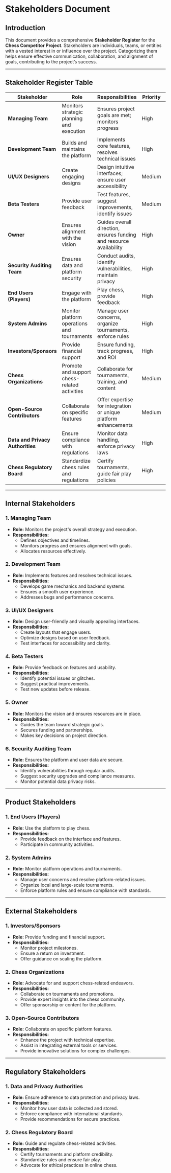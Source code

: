 # Stakeholders Document  

## Introduction  

This document provides a comprehensive **Stakeholder Register** for the **Chess Competitor Project**. Stakeholders are individuals, teams, or entities with a vested interest in or influence over the project. Categorizing them helps ensure effective communication, collaboration, and alignment of goals, contributing to the project’s success.  

---

## Stakeholder Register Table  

| **Stakeholder**               | **Role**                                       | **Responsibilities**                                              | **Priority** | **Interest** | **Category**    |
|-------------------------------|-----------------------------------------------|------------------------------------------------------------------|---------------|--------------|----------------|
| **Managing Team**             | Monitors strategic planning and execution     | Ensures project goals are met; monitors progress                 | High          | High         | Internal       |
| **Development Team**          | Builds and maintains the platform             | Implements core features, resolves technical issues              | High          | High         | Internal       |
| **UI/UX Designers**           | Create engaging designs                      | Design intuitive interfaces; ensure user accessibility           | Medium        | High         | Internal       |
| **Beta Testers**              | Provide user feedback                        | Test features, suggest improvements, identify issues             | Medium        | Medium       | Internal       |
| **Owner**                     | Ensures alignment with the vision            | Guides overall direction, ensures funding and resource availability | High          | High         | Internal       |
| **Security Auditing Team**    | Ensures data and platform security           | Conduct audits, identify vulnerabilities, maintain privacy       | High          | High         | Internal       |
| **End Users (Players)**       | Engage with the platform                     | Play chess, provide feedback                                     | High          | High         | Product        |
| **System Admins**             | Monitor platform operations and tournaments  | Manage user concerns, organize tournaments, enforce rules        | High          | High         | Product        |
| **Investors/Sponsors**        | Provide financial support                    | Ensure funding, track progress, and ROI                          | High          | High         | External       |
| **Chess Organizations**       | Promote and support chess-related activities | Collaborate for tournaments, training, and content               | Medium        | High         | External       |
| **Open-Source Contributors**  | Collaborate on specific features             | Offer expertise for integration or unique platform enhancements  | Medium        | Medium       | External       |
| **Data and Privacy Authorities** | Ensure compliance with regulations          | Monitor data handling, enforce privacy laws                      | High          | High         | Regulatory     |
| **Chess Regulatory Board**    | Standardize chess rules and regulations      | Certify tournaments, guide fair play policies                    | High          | Medium       | Regulatory     |  

---

## Internal Stakeholders  

### 1. **Managing Team**  
- **Role:** Monitors the project's overall strategy and execution.  
- **Responsibilities:**  
  - Defines objectives and timelines.  
  - Monitors progress and ensures alignment with goals.  
  - Allocates resources effectively.  

### 2. **Development Team**  
- **Role:** Implements features and resolves technical issues.  
- **Responsibilities:**  
  - Develops game mechanics and backend systems.  
  - Ensures a smooth user experience.  
  - Addresses bugs and performance concerns.  

### 3. **UI/UX Designers**  
- **Role:** Design user-friendly and visually appealing interfaces.  
- **Responsibilities:**  
  - Create layouts that engage users.  
  - Optimize designs based on user feedback.  
  - Test interfaces for accessibility and clarity.  

### 4. **Beta Testers**  
- **Role:** Provide feedback on features and usability.  
- **Responsibilities:**  
  - Identify potential issues or glitches.  
  - Suggest practical improvements.  
  - Test new updates before release.  

### 5. **Owner**  
- **Role:** Monitors the vision and ensures resources are in place.  
- **Responsibilities:**  
  - Guides the team toward strategic goals.  
  - Secures funding and partnerships.  
  - Makes key decisions on project direction.  

### 6. **Security Auditing Team**  
- **Role:** Ensures the platform and user data are secure.  
- **Responsibilities:**  
  - Identify vulnerabilities through regular audits.  
  - Suggest security upgrades and compliance measures.  
  - Monitor potential data privacy risks.  

---

## Product Stakeholders  

### 1. **End Users (Players)**  
- **Role:** Use the platform to play chess.  
- **Responsibilities:**  
  - Provide feedback on the interface and features.  
  - Participate in community activities.  

### 2. **System Admins**  
- **Role:** Monitor platform operations and tournaments.  
- **Responsibilities:**  
  - Manage user concerns and resolve platform-related issues.  
  - Organize local and large-scale tournaments.  
  - Enforce platform rules and ensure compliance with standards.  

---

## External Stakeholders  

### 1. **Investors/Sponsors**  
- **Role:** Provide funding and financial support.  
- **Responsibilities:**  
  - Monitor project milestones.  
  - Ensure a return on investment.  
  - Offer guidance on scaling the platform.  

### 2. **Chess Organizations**  
- **Role:** Advocate for and support chess-related endeavors.  
- **Responsibilities:**  
  - Collaborate on tournaments and promotions.  
  - Provide expert insights into the chess community.  
  - Offer sponsorship or content for the platform.  

### 3. **Open-Source Contributors**  
- **Role:** Collaborate on specific platform features.  
- **Responsibilities:**  
  - Enhance the project with technical expertise.  
  - Assist in integrating external tools or services.  
  - Provide innovative solutions for complex challenges.  

---

## Regulatory Stakeholders  

### 1. **Data and Privacy Authorities**  
- **Role:** Ensure adherence to data protection and privacy laws.  
- **Responsibilities:**  
  - Monitor how user data is collected and stored.  
  - Enforce compliance with international standards.  
  - Provide recommendations for secure practices.  

### 2. **Chess Regulatory Board**  
- **Role:** Guide and regulate chess-related activities.  
- **Responsibilities:**  
  - Certify tournaments and platform credibility.  
  - Standardize rules and ensure fair play.  
  - Advocate for ethical practices in online chess.  
